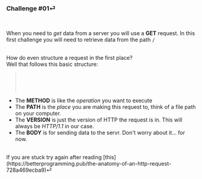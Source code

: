 ### Challenge #01⏎
<br/>

When you need to *get* data from a server you will use a **GET** request. In this first challenge you will need to retrieve data from the path `/`<br><br/>

How do even structure a request in the first place?<br>Well that follows this basic structure:

> <METHOD> <PATH> <VERSION><br><HEADERS><br><br><BODY>

- The **METHOD** is like the *operation* you want to execute
- The **PATH** is the *place* you are making this request to, think of a file path on your computer.
- The **VERSION** is just the version of HTTP the request is in. This will always be *HTTP/1.1* in our case.
- The **BODY** is for sending data to the servr. Don't worry about it... for now.

<br/>
If you are stuck try again after reading [this](https://betterprogramming.pub/the-anatomy-of-an-http-request-728a469ecba9)⏎
